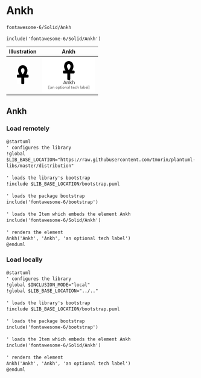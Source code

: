 # Ankh


```text
fontawesome-6/Solid/Ankh
```

```text
include('fontawesome-6/Solid/Ankh')
```



| Illustration | Ankh |
| :---: | :---: |
| ![illustration for Illustration](../../fontawesome-6/Solid/Ankh.png) | ![illustration for Ankh](../../fontawesome-6/Solid/Ankh.Local.png) |




## Ankh

### Load remotely
```plantuml
@startuml
' configures the library
!global $LIB_BASE_LOCATION="https://raw.githubusercontent.com/tmorin/plantuml-libs/master/distribution"

' loads the library's bootstrap
!include $LIB_BASE_LOCATION/bootstrap.puml

' loads the package bootstrap
include('fontawesome-6/bootstrap')

' loads the Item which embeds the element Ankh
include('fontawesome-6/Solid/Ankh')

' renders the element
Ankh('Ankh', 'Ankh', 'an optional tech label')
@enduml
```

### Load locally
```plantuml
@startuml
' configures the library
!global $INCLUSION_MODE="local"
!global $LIB_BASE_LOCATION="../.."

' loads the library's bootstrap
!include $LIB_BASE_LOCATION/bootstrap.puml

' loads the package bootstrap
include('fontawesome-6/bootstrap')

' loads the Item which embeds the element Ankh
include('fontawesome-6/Solid/Ankh')

' renders the element
Ankh('Ankh', 'Ankh', 'an optional tech label')
@enduml
```


